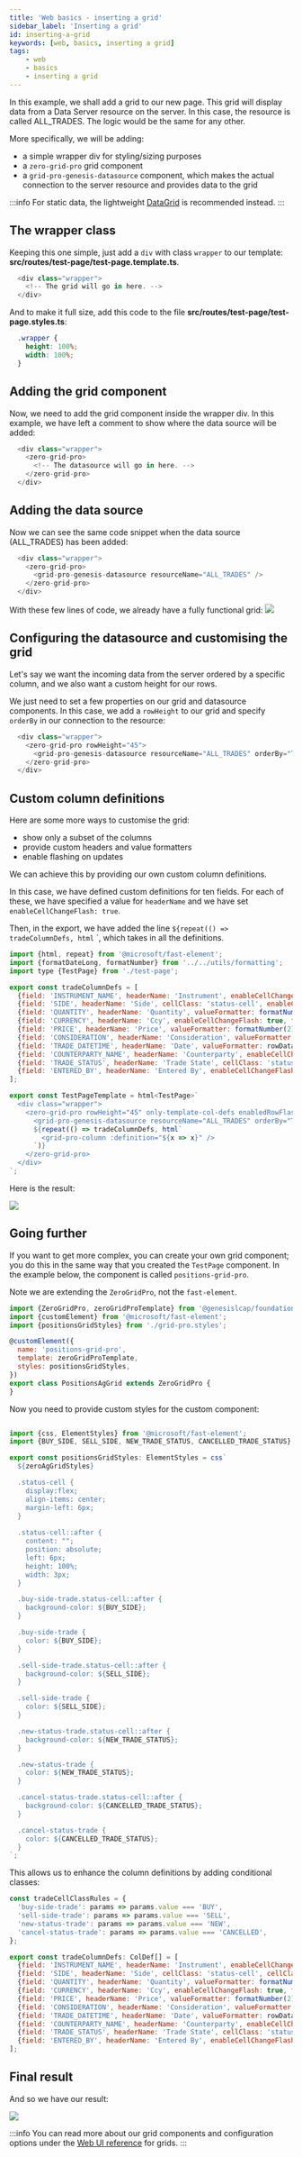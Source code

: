 ```yaml
---
title: 'Web basics - inserting a grid'
sidebar_label: 'Inserting a grid'
id: inserting-a-grid
keywords: [web, basics, inserting a grid]
tags:
    - web
    - basics
    - inserting a grid
---
```


In this example, we shall add a grid to our new page. This grid will display data from a Data Server resource on the server. In this case, the resource is called ALL_TRADES. The logic would be the same for any other.

More specifically, we will be adding:

- a simple wrapper div for styling/sizing purposes
- a `zero-grid-pro` grid component
- a `grid-pro-genesis-datasource` component, which makes the actual connection to the server resource and provides data to the grid

 

:::info
For static data, the lightweight [DataGrid](../../../web/web-components/grids/data-grid/) is recommended instead. 
:::

## The wrapper class

Keeping this one simple, just add a `div` with class `wrapper` to our template:  **src/routes/test-page/test-page.template.ts**.

```javascript
  <div class="wrapper">
    <!-- The grid will go in here. -->
  </div>
```

And to make it full size, add this code to the file **src/routes/test-page/test-page.styles.ts**:

```css
  .wrapper {
    height: 100%;
    width: 100%;
  }
```

## Adding the grid component
Now, we need to add the grid component inside the wrapper div. In this example, we have left a comment to show where the data source will be added:

```javascript
  <div class="wrapper">
    <zero-grid-pro>
      <!-- The datasource will go in here. -->
    </zero-grid-pro>
  </div>
```

## Adding the data source
Now we can see the same code snippet when the data source (ALL_TRADES) has been added:
 

```javascript
  <div class="wrapper">
    <zero-grid-pro>
      <grid-pro-genesis-datasource resourceName="ALL_TRADES" />
    </zero-grid-pro>
  </div>
```

With these few lines of code, we already have a fully functional grid:
![](/img/all-trades-grid-01.png)

## Configuring the datasource and customising the grid  

Let's say we want the incoming data from the server ordered by a specific column, and we also want a custom height for our rows.  

We just need to set a few properties on our grid and datasource components. In this case, we add a `rowHeight` to our grid and specify `orderBy` in our connection to the resource:

```javascript
  <div class="wrapper">
    <zero-grid-pro rowHeight="45">
      <grid-pro-genesis-datasource resourceName="ALL_TRADES" orderBy="TRADE_DATETIME" />
    </zero-grid-pro>
  </div>
```

## Custom column definitions
Here are some more ways to customise the grid:

- show only a subset of the columns 
- provide custom headers and value formatters
- enable flashing on updates

We can achieve this by providing our own custom column definitions.

In this case, we have defined custom definitions for ten fields. For each of these, we have specified  a value for `headerName` and we have set `enableCellChangeFlash: true`.

Then, in the export, we have added the line `${repeat(() => tradeColumnDefs, html` `, which takes in all the definitions.

```javascript
import {html, repeat} from '@microsoft/fast-element';
import {formatDateLong, formatNumber} from '../../utils/formatting';
import type {TestPage} from './test-page';

export const tradeColumnDefs = [
  {field: 'INSTRUMENT_NAME', headerName: 'Instrument', enableCellChangeFlash: true, flex: 3},
  {field: 'SIDE', headerName: 'Side', cellClass: 'status-cell', enableCellChangeFlash: true, flex: 1},
  {field: 'QUANTITY', headerName: 'Quantity', valueFormatter: formatNumber(0), type: 'rightAligned', enableCellChangeFlash: true, flex: 1},
  {field: 'CURRENCY', headerName: 'Ccy', enableCellChangeFlash: true, flex: 1},
  {field: 'PRICE', headerName: 'Price', valueFormatter: formatNumber(2), type: 'rightAligned', enableCellChangeFlash: true, flex: 2},
  {field: 'CONSIDERATION', headerName: 'Consideration', valueFormatter: formatNumber(2), type: 'rightAligned', enableCellChangeFlash: true, flex: 2},
  {field: 'TRADE_DATETIME', headerName: 'Date', valueFormatter: rowData => formatDateLong(rowData.data.TRADE_DATETIME), sort: 'desc', enableCellChangeFlash: true, flex: 2},
  {field: 'COUNTERPARTY_NAME', headerName: 'Counterparty', enableCellChangeFlash: true, flex: 2},
  {field: 'TRADE_STATUS', headerName: 'Trade State', cellClass: 'status-cell', enableCellChangeFlash: true, flex: 2},
  {field: 'ENTERED_BY', headerName: 'Entered By', enableCellChangeFlash: true, flex: 2},
];

export const TestPageTemplate = html<TestPage>`
  <div class="wrapper">
    <zero-grid-pro rowHeight="45" only-template-col-defs enabledRowFlashing >
      <grid-pro-genesis-datasource resourceName="ALL_TRADES" orderBy="TRADE_DATETIME" />
      ${repeat(() => tradeColumnDefs, html`
        <grid-pro-column :definition="${x => x}" />
      `)}
    </zero-grid-pro>
  </div>
`;
```

Here is the result:

![](/img/all-trades-grid-02.png)


## Going further

If you want to get more complex, you can create your own grid component; you do this in the same way that you created the `TestPage` component. In the example below, the component is called `positions-grid-pro`. 

Note we are extending the `ZeroGridPro`, not the `fast-element`.


```javascript
import {ZeroGridPro, zeroGridProTemplate} from '@genesislcap/foundation-zero-grid-pro';
import {customElement} from '@microsoft/fast-element';
import {positionsGridStyles} from './grid-pro.styles';

@customElement({
  name: 'positions-grid-pro',
  template: zeroGridProTemplate,
  styles: positionsGridStyles,
})
export class PositionsAgGrid extends ZeroGridPro {
}
```

Now you need to provide custom styles for the custom component:

```javascript

import {css, ElementStyles} from '@microsoft/fast-element';
import {BUY_SIDE, SELL_SIDE, NEW_TRADE_STATUS, CANCELLED_TRADE_STATUS} from './colors';

export const positionsGridStyles: ElementStyles = css`
  ${zeroAgGridStyles}

  .status-cell {
    display:flex;
    align-items: center;
    margin-left: 6px;
  }
  
  .status-cell::after {
    content: "";
    position: absolute;
    left: 6px;
    height: 100%;
    width: 3px;
  }

  .buy-side-trade.status-cell::after {
    background-color: ${BUY_SIDE};
  }

  .buy-side-trade {
    color: ${BUY_SIDE};
  }

  .sell-side-trade.status-cell::after {
    background-color: ${SELL_SIDE};
  }

  .sell-side-trade {
    color: ${SELL_SIDE};
  }

  .new-status-trade.status-cell::after {
    background-color: ${NEW_TRADE_STATUS};
  }

  .new-status-trade {
    color: ${NEW_TRADE_STATUS};
  }

  .cancel-status-trade.status-cell::after {
    background-color: ${CANCELLED_TRADE_STATUS};
  }

  .cancel-status-trade {
    color: ${CANCELLED_TRADE_STATUS};
  }
`;
```

This allows us to enhance the column definitions by adding conditional classes:

```javascript
const tradeCellClassRules = {
  'buy-side-trade': params => params.value === 'BUY',
  'sell-side-trade': params => params.value === 'SELL',
  'new-status-trade': params => params.value === 'NEW',
  'cancel-status-trade': params => params.value === 'CANCELLED',
};

export const tradeColumnDefs: ColDef[] = [
  {field: 'INSTRUMENT_NAME', headerName: 'Instrument', enableCellChangeFlash: true, flex: 3},
  {field: 'SIDE', headerName: 'Side', cellClass: 'status-cell', cellClassRules: tradeCellClassRules, enableCellChangeFlash: true, flex: 1},
  {field: 'QUANTITY', headerName: 'Quantity', valueFormatter: formatNumber(0), type: 'rightAligned', enableCellChangeFlash: true, flex: 1},
  {field: 'CURRENCY', headerName: 'Ccy', enableCellChangeFlash: true, flex: 1},
  {field: 'PRICE', headerName: 'Price', valueFormatter: formatNumber(2), type: 'rightAligned', enableCellChangeFlash: true, flex: 2},
  {field: 'CONSIDERATION', headerName: 'Consideration', valueFormatter: formatNumber(2), type: 'rightAligned', enableCellChangeFlash: true, flex: 2},
  {field: 'TRADE_DATETIME', headerName: 'Date', valueFormatter: rowData => formatDateLong(rowData.data.TRADE_DATETIME), sort: 'desc', enableCellChangeFlash: true, flex: 2},
  {field: 'COUNTERPARTY_NAME', headerName: 'Counterparty', enableCellChangeFlash: true, flex: 2},
  {field: 'TRADE_STATUS', headerName: 'Trade State', cellClass: 'status-cell', cellClassRules: tradeCellClassRules, enableCellChangeFlash: true, flex: 2},
  {field: 'ENTERED_BY', headerName: 'Entered By', enableCellChangeFlash: true, flex: 2},
];
```

## Final result

And so we have our result:

![](/img/all-trades-grid-03.png)

:::info
You can read more about our grid components and configuration options under the [Web UI reference](../../../web/web-components/grids/grid-pro/grid-pro-intro/) for grids.
:::
